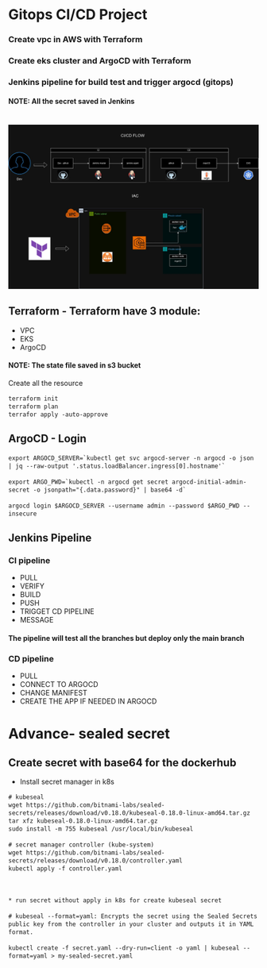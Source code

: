 # Gitops CI/CD Project
### Create vpc in AWS with Terraform
### Create eks cluster and ArgoCD with Terraform
### Jenkins pipeline for build test and trigger argocd (gitops)
#### NOTE: All the secret saved in Jenkins
#
<img src="migdal.jpg">

## Terraform - Terraform have 3 module:
* VPC
* EKS
* ArgoCD
#### NOTE: The state file saved in s3 bucket
Create all the resource
```
terraform init
terraform plan
terrafor apply -auto-approve
```

## ArgoCD - Login
```
export ARGOCD_SERVER=`kubectl get svc argocd-server -n argocd -o json | jq --raw-output '.status.loadBalancer.ingress[0].hostname'`

export ARGO_PWD=`kubectl -n argocd get secret argocd-initial-admin-secret -o jsonpath="{.data.password}" | base64 -d`

argocd login $ARGOCD_SERVER --username admin --password $ARGO_PWD --insecure

```

## Jenkins Pipeline
### CI pipeline
* PULL
* VERIFY
* BUILD
* PUSH
* TRIGGET CD PIPELINE
* MESSAGE
#### The pipeline will test all the branches but deploy only the main branch

### CD pipeline
* PULL
* CONNECT TO ARGOCD
* CHANGE MANIFEST
* CREATE THE APP IF NEEDED IN ARGOCD


# Advance- sealed secret

## Create secret with base64 for the dockerhub

* Install secret manager in k8s
```
# kubeseal
wget https://github.com/bitnami-labs/sealed-secrets/releases/download/v0.18.0/kubeseal-0.18.0-linux-amd64.tar.gz
tar xfz kubeseal-0.18.0-linux-amd64.tar.gz
sudo install -m 755 kubeseal /usr/local/bin/kubeseal

# secret manager controller (kube-system)
wget https://github.com/bitnami-labs/sealed-secrets/releases/download/v0.18.0/controller.yaml
kubectl apply -f controller.yaml



* run secret without apply in k8s for create kubeseal secret

# kubeseal --format=yaml: Encrypts the secret using the Sealed Secrets public key from the controller in your cluster and outputs it in YAML format.

kubectl create -f secret.yaml --dry-run=client -o yaml | kubeseal --format=yaml > my-sealed-secret.yaml
```


